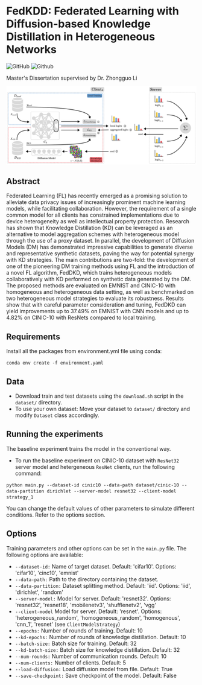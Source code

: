 # FedKDD: Federated Learning with Diffusion-based Knowledge Distillation in Heterogeneous Networks

![GitHub](https://img.shields.io/github/license/colinlaganier/FedKDD)
![Github](https://img.shields.io/badge/status-under_development-yellow)

Master's Dissertation supervised by Dr. Zhongguo Li
    
![MQTT_Diagram](./figures/FedDKD_client.png)

## Abstract

Federated Learning (FL) has recently emerged as a promising solution to alleviate data privacy issues of increasingly prominent machine learning models, while facilitating collaboration. However, the requirement of a single common model for all clients has constrained implementations due to device heterogeneity as well as intellectual property protection. Research has shown that Knowledge Distillation (KD) can be leveraged as an alternative to model aggregation schemes with heterogeneous model through the use of a proxy dataset. In parallel, the development of Diffusion Models (DM) has demonstrated impressive capabilities to generate diverse and representative synthetic datasets, paving the way for potential synergy with KD strategies. The main contributions are two-fold: the development of one of the pioneering DM training methods using FL and the introduction of a novel FL algorithm, FedDKD, which trains heterogeneous models collaboratively with KD performed on synthetic data generated by the DM. The proposed methods are evaluated on EMNIST and CINIC-10 with homogeneous and heterogeneous data setting, as well as benchmarked on two heterogeneous model strategies to evaluate its robustness. Results show that with careful parameter consideration and tuning, FedDKD can yield improvements up to 37.49% on EMNIST with CNN models and up to 4.82% on CINIC-10 with ResNets compared to local training. 

## Requirements
Install all the packages from environment.yml file using conda:

```
conda env create -f environment.yaml
```

## Data
* Download train and test datasets using the ```download.sh``` script in the ```dataset/``` directory.
* To use your own dataset: Move your dataset to ```dataset/``` directory and modify ```Dataset``` class accordingly.

## Running the experiments
The baseline experiment trains the model in the conventional way.

* To run the baseline experiment on CINIC-10 dataset with ```ResNet32``` server model and hetergeneous ```ResNet``` clients, run the following command:

```
python main.py --dataset-id cinic10 --data-path dataset/cinic-10 --data-partition dirichlet --server-model resnet32 --client-model strategy_1
```

You can change the default values of other parameters to simulate different conditions. Refer to the options section.

## Options
Training parameters and other options can be set in the ```main.py``` file. The following options are available:

* ```--dataset-id:```  Name of target dataset. Default: 'cifar10'. Options: 'cifar10', 'cinc10', 'emnist'
* ```--data-path:```    Path to the directory containing the dataset.
* ```--data-partition:```   Dataset splitting method. Default: 'iid'. Options: 'iid', 'dirichlet', 'random'
* ```--server-model:```   Model for server. Default: 'resnet32'. Options: 'resnet32', 'resnet18', 'mobilenetv3', 'shufflenetv2', 'vgg'
* ```--client-model``` Model for server. Default: 'resnet'. Options: 'heterogeneous_random', 'homogeneous_random', 'homogenous', 'cnn_1', 'resnet' (see ```ClientModelStrategy```)
* ```--epochs:```   Number of rounds of training. Default: 10
* ```--kd-epochs:```   Number of rounds of knowledge distillation. Default: 10
* ```--batch-size:```   Batch size for training. Default: 32
* ```--kd-batch-size:```   Batch size for knowledge distillation. Default: 32
* ```--num-rounds:```   Number of communication rounds. Default: 10
* ```--num-clients:```   Number of clients. Default: 5
* ```--load-diffusion:```   Load diffusion model from file. Default: True
* ```--save-checkpoint:```   Save checkpoint of the model. Default: False